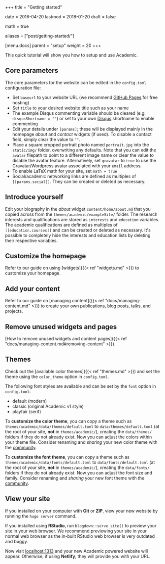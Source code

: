+++
title = "Getting started"

date = 2016-04-20
lastmod = 2018-01-20
draft = false

math = true

aliases = ["post/getting-started/"]

[menu.docs]
    parent = "setup"
    weight = 20
+++

This quick tutorial will show you how to setup and use Academic.

## Core parameters

The core parameters for the website can be edited in the `config.toml` configuration file:

- Set `baseurl` to your website URL (we recommend [GitHub Pages](https://georgecushen.com/create-your-website-with-hugo/) for free hosting)
- Set `title` to your desired website title such as your name
- The example Disqus commenting variable should be cleared (e.g. `disqusShortname = ""`) or set to your own [Disqus](https://disqus.com/) shortname to enable commenting
- Edit your details under `[params]`; these will be displayed mainly in the homepage *about* and *contact* widgets (if used). To disable a contact field, simply clear the value to `""`. 
- Place a square cropped portrait photo named `portrait.jpg` into the `static/img/` folder, overwriting any defaults. Note that you can edit the `avatar` filepath to point to a different image name or clear the value to disable the avatar feature. Alternatively, set `gravatar` to `true` to use the Gravatar/Wordpress avatar associated with your `email` address.
- To enable LaTeX math for your site, set `math = true`
- Social/academic networking links are defined as multiples of `[[params.social]]`. They can be created or deleted as necessary.

## Introduce yourself

Edit your biography in the *about* widget `content/home/about.md` that you copied across from the `themes/academic/exampleSite/` folder. The research interests and qualifications are stored as `interests` and `education` variables. The academic qualifications are defined as multiples of `[[education.courses]]` and can be created or deleted as necessary. It's possible to completely hide the interests and education lists by deleting their respective variables.

## Customize the homepage

Refer to our guide on using [widgets]({{< ref "widgets.md" >}}) to customize your homepage.

## Add your content

Refer to our guide on [managing content]({{< ref "docs/managing-content.md" >}}) to create your own publications, blog posts, talks, and projects.

## Remove unused widgets and pages

[How to remove unused widgets and content pages]({{< ref "docs/managing-content.md#removing-content" >}}).

## Themes

Check out the [available color themes]({{< ref "themes.md" >}}) and set the theme using  the `color_theme` option in `config.toml`.

The following font styles are available and can be set by the `font` option in `config.toml`:

- default (modern)
- classic (original Academic v1 style)
- playfair (serif)

To **customize the color theme**, you can copy a theme such as `themes/academic/data/themes/default.toml` to `data/themes/default.toml` (at the root of your site, **not** in `themes/academic/`), creating the `data/themes/` folders if they do not already exist. Now you can adjust the colors within your theme file. Consider renaming and *sharing* your new color theme with the [community](http://discuss.gohugo.io/).

To **customize the font theme**, you can copy a theme such as `themes/academic/data/fonts/default.toml` to `data/fonts/default.toml` (at the root of your site, **not** in `themes/academic/`), creating the `data/fonts/` folders if they do not already exist. Now you can adjust the font size and family. Consider renaming and *sharing* your new font theme with the [community](http://discuss.gohugo.io/).

## View your site

If you installed on your computer with **Git** or **ZIP**, view your new website by running the `hugo server` command.

If you installed using **RStudio**, run `blogdown::serve_site()` to preview your site in your web browser. We recommend previewing your site in your normal web browser as the in-built RStudio web browser is very outdated and buggy.

Now visit [localhost:1313](http://localhost:1313) and your new Academic powered website will appear. Otherwise, if using **Netlify**, they will provide you with your URL.
